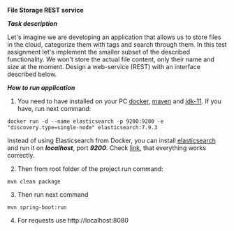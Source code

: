 **File Storage REST service**    

***Task description***     

 Let's imagine we are developing an application that allows us to store files in the cloud, categorize them with tags 
 and search through them.
 In this test assignment let's implement the smaller subset of the described functionality. We won't store the actual 
 file content, only their name and size at the moment.
 Design a web-service (REST) with an interface described below.  
 
 ***How to run application***
1. You need to have installed on your PC [docker](https://docs.docker.com/engine/install/), 
[maven](https://maven.apache.org/download.cgi) 
and [jdk-11](https://www.oracle.com/java/technologies/javase-jdk11-downloads.html).
If you have, run next command:

```shell script
docker run -d --name elasticsearch -p 9200:9200 -e "discovery.type=single-node" elasticsearch:7.9.3
```
Instead of using Elasticsearch from Docker, you can install 
[elasticsearch](https://www.elastic.co/guide/en/elasticsearch/reference/current/install-elasticsearch.html) 
and run it on ***localhost***, port ***9200***. Check [link](http://localhost:9200/), that everything works correctly.

2. Then from root folder of the project run command:
```shell script
mvn clean package
```
3. Then run next command  
```shell script
mvn spring-boot:run
```
4. For requests use http://localhost:8080